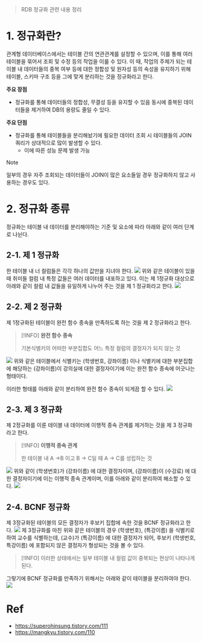 > RDB 정규화 관련 내용 정리
# 1. 정규화란?
관계형 데이터베이스에서는 테이블 간의 연관관계를 설정할 수 있으며, 이를 통해 여러 테이블을 묶어서 조회 및 수정 등의 작업을 이룰 수 있다.
이 때, 작업의 주체가 되는 테이블 내 데이터들의 중복 여부 등에 대한 정합성 및 원자성 등의 속성을 유지하기 위해 테이블, 스키마 구조 등을 그에 맞게 분리하는 것을 정규화라고 한다.

**주요 장점**
- 정규화를 통해 데이터들의 정합성, 무결성 등을 유지할 수 있음 동시에 중복된 데이터들을 제거하여 DB의 용량도 줄일 수 있다.

**주요 단점**
- 정규화를 통해 테이블들을 분리해놨기에 필요한 데이터 조회 시 테이블들의 JOIN 쿼리가 상대적으로 많이 발생할 수 있다.
	- 이에 따른 성능 문제 발생 가능
> [!NOTE]
> 일부의 경우 자주 조회되는 데이터들이 JOIN이 많은 요소들일 경우 정규화하지 않고 사용하는 경우도 있다.
# 2. 정규화 종류
정규화는 테이블 내 데이터를 분리해야하는 기준 및 요소에 따라 아래와 같이 여러 단계로 나뉜다.
## 2-1. 제 1 정규화
한 테이블 내 너 컬럼들은 각각 하나의 값만을 지녀야 한다.
![](images/Pasted%20image%2020231218010135.png)
위와 같은 테이블이 있을 때 취미들 컬럼 내 특정 값들은 여러 데이터를 내포하고 있다. 이는 제 1정규화 대상으로 아래와 같이 컬럼 내 값들을 유일하게 나누어 주는 것을 제 1 정규화라고 한다.
![](images/Pasted%20image%2020231218010226.png)

## 2-2. 제 2 정규화
제 1정규화된 테이블이 완전 함수 종속을 만족하도록 하는 것을 제 2 정규화라고 한다.
> [!INFO]
> **완전 함수 종속**
> 
> 기본식별키의 어떠한 부분집합도 어느 특정 컬럼의 결정자가 되지 않는 것

![](images/Pasted%20image%2020231218010423.png)
위와 같은 테이블에서 식별키는 (학생번호, 강좌이름) 이나 식별키에 대한 부분집합에 해당하는 (강좌이름)이 강의실에 대한 결정자이기에 이는 완전 함수 종속에 어긋나는 형태이다.

이러한 형태를 아래와 같이 분리하여 완전 함수 종속이 되게끔 할 수 있다.
![](images/Pasted%20image%2020231218010528.png)
## 2-3. 제 3 정규화
제 2정규화를 이룬 테이블 내 데이터에 이행적 종속 관계를 제거하는 것을 제 3 정규화라고 한다.
> [!INFO]
> **이행적 종속 관계**
> 
> 한 테이블 내 A ->B 이고 B -> C일 때 A -> C를 성립하는 것

![](images/Pasted%20image%2020231218010807.png)
위와 같이 (학생번호)가 (강좌이름) 에 대한 결정자이며, (강좌이름)이 (수강료) 에 대한 결정자이기에 이는 이행적 종속 관계이며, 이를 아래와 같이 분리하여 해소할 수 있다.
![](images/Pasted%20image%2020231218010920.png)
## 2-4. BCNF 정규화
제 3정규화된 테이블의 모든 결정자가 후보키 집합에 속한 것을 BCNF 정규화라고 한다.
![](images/Pasted%20image%2020231218011102.png)
제 3정규화를 마친 위와 같은 테이블의 경우 (학생번호), (특강이름) 을 식별키로 하여 교수를 식별하는데, (교수)가 (특강이름) 에 대한 결정자가 되어, 후보키 (학생번호, 특강이름) 에 포함되지 않은 결정자가 형성되는 것을 볼 수 있다.
> [!INFO]
> 이러한 상태에서는 일부 테이블 내 컬럼 값이 중복되는 현상이 나타나게 된다.



그렇기에 BCNF 정규화를 만족하기 위해서는 아래와 같이 테이블을 분리하여야 한다.
![](images/Pasted%20image%2020231218011252.png)
# Ref
- https://superohinsung.tistory.com/111
- https://mangkyu.tistory.com/110
